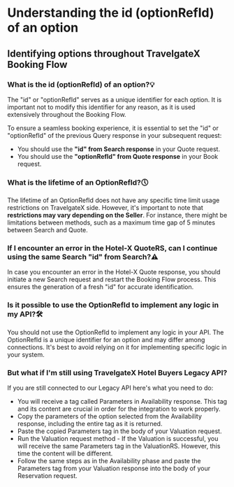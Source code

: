 ﻿---
sidebar_position: 11
---

# Understanding the id (optionRefId) of an option
## Identifying options throughout TravelgateX Booking Flow

### What is the id (optionRefId) of an option?💡
The "id" or "optionRefId" serves as a unique identifier for each option. It is important not to modify this identifier for any reason, as it is used extensively throughout the Booking Flow.

To ensure a seamless booking experience, it is essential to set the "id" or "optionRefId" of the previous Query response in your subsequent request:

* You should use the **"id" from Search response** in your Quote request.
* You should use the **"optionRefId" from Quote response** in your Book request.

### What is the lifetime of an OptionRefId?🕔

The lifetime of an OptionRefId does not have any specific time limit usage restrictions on TravelgateX side. However, it's important to note that **restrictions may vary depending on the Seller**. For instance, there might be limitations between methods, such as a maximum time gap of 5 minutes between Search and Quote.


### If I encounter an error in the Hotel-X QuoteRS, can I continue using the same Search "id" from Search?⚠️

In case you encounter an error in the Hotel-X Quote response, you should initiate a new Search request and restart the Booking Flow process. This ensures the generation of a fresh "id" for accurate identification.

### Is it possible to use the OptionRefId to implement any logic in my API?🛠️

You should not use the OptionRefId to implement any logic in your API. The OptionRefId is a unique identifier for an option and may differ among connections. It's best to avoid relying on it for implementing specific logic in your system.

### But what if I'm still using TravelgateX Hotel Buyers Legacy API?
If you are still connected to our Legacy API here's what you need to do:
* You will receive a tag called Parameters in Availability response. This tag and its content are crucial in order for the integration to work properly.
* Copy the parameters of the option selected from the Availability response, including the entire tag as it is returned.
* Paste the copied Parameters tag in the body of your Valuation request.
* Run the Valuation request method - If the Valuation is successful, you will receive the same Parameters tag in the ValuationRS. However, this time the content will be different.
* Follow the same steps as in the Availability phase and paste the Parameters tag from your Valuation response into the body of your Reservation request.

